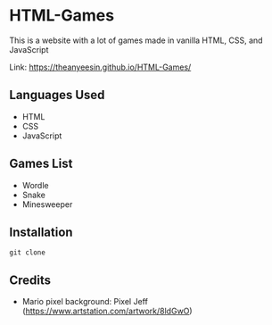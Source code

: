 # HTML-Games

This is a website with a lot of games made in vanilla HTML, CSS, and JavaScript

Link: https://theanyeesin.github.io/HTML-Games/

## Languages Used

- HTML
- CSS
- JavaScript

## Games List

- Wordle
- Snake
- Minesweeper

## Installation

```
git clone
```

## Credits
- Mario pixel background: Pixel Jeff (https://www.artstation.com/artwork/8ldGwO)
